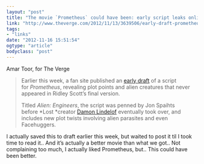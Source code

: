 ```yaml
---
layout: "post"
title: "The movie `Prometheus` could have been: early script leaks online"
link: "http://www.theverge.com/2012/11/13/3639506/early-draft-prometheus-script-leak-alien-engineers"
tags: 
- "links"
date: "2012-11-16 15:51:54"
ogtype: "article"
bodyclass: "post"
---
```


Amar Toor, for The Verge

> Earlier this week, a fan site published an [early draft](http://www.prometheus-movie.com/uploads/112142280-Alien-Engineers.pdf) of a script for *Prometheus*, revealing plot points and alien creatures that never appeared in Ridley Scott’s final version.
> 
> Titled *Alien: Engineers*, the script was penned by Jon Spaihts before *Lost *creator [Damon Lindelof](http://www.theverge.com/2012/5/21/3030928/damon-lindelof-on-prometheus-on-the-verge) eventually took over, and includes new plot twists involving alien parasites and even Facehuggers.

I actually saved this to draft earlier this week, but waited to post it til I took time to read it.. And it’s actually a better movie than what we got.. Not complaining too much, I actually liked Prometheus, but.. This could have been better.
